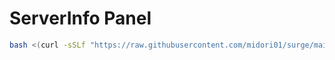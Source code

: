 # ServerInfo Panel

```bash
bash <(curl -sSLf "https://raw.githubusercontent.com/midori01/surge/main/etc/serverinfo.sh")
```
